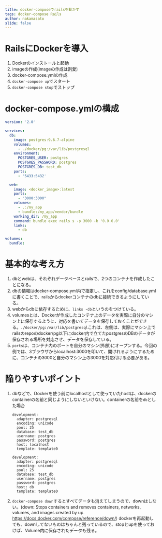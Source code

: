```yaml
---
title: docker-composeでrailsを動かす
tags: docker-compose Rails
author: nakamasato
slide: false
---
```

# RailsにDockerを導入
1. Dockerのインストールと起動
2. imageの作成(imageの作成は割愛)
3. docker-compose.ymlの作成
4. `docker-compose up`でスタート
5. `docker-compose stop`でストップ


# docker-compose.ymlの構成

```yaml:docker-compose.yml
version: '2.0'

services:
  db:
    image: postgres:9.6.7-alpine
    volumes:
      - ./docker/pg:/var/lib/postgresql
    environment:
      POSTGRES_USER: postgres
      POSTGRES_PASSWORD: postgres
      POSTGRES_DB: test_db
    ports:
      - '5433:5432'

  web:
    image: <docker_image>:latest
    ports:
      - "3000:3000"
    volumes:
      - .:/my_app
      - bundle:/my_app/vendor/bundle
    working_dir: /my_app
    command: bundle exec rails s -p 3000 -b '0.0.0.0'
    links:
      - db

volumes:
  bundle:
```

# 基本的な考え方

1. dbとwebは、それぞれデータベースとrailsで、2つのコンテナを作成したことになる。
2. dbの情報はdocker-compose.yml内で指定し、これをconfig/database.ymlに書くことで、railsからdockerコンテナのdbに接続できるようにしている。
2. webからdbに依存するために、`links -db`というのをつけている。
3. volumesとは、Dockerが作成したコンテナ上のデータを実際に自分のマシン上に保存するように、対応を書いてデータを保存しておくことができる。`./docker/pg:/var/lib/postgresql`これは、左側は、実際にマシン上でrailsのrepoのdocker/pg以下にdocker内で立てたpostgresのDBのデータが保存される場所を対応させ、データを保存している。
4. `ports`は、コンテナ内のポートを自分のマシン(外部)にオープンする。今回の例では、3ブラウザからlocalhost:3000を叩いて、開けれるようにするために、コンテナの3000と自分のマシン上の3000を対応付ける必要がある。


# 陥りやすいポイント

1. dbなどで、Dockerを使う前にlocalhostとして使っていたhostは、dockerのcontainerの名前と同じようにしないといけない。containerの名前を`db`とした場合

    ```:before
    development:
      adapter: postgresql
      encoding: unicode
      pool: 25
      database: test_db
      username: postgres
      password: postgres
      host: localhost
      template: template0
    ```

    ```:after
    development:
      adapter: postgresql
      encoding: unicode
      pool: 25
      database: test_db
      username: postgres
      password: postgres
      host: db
      template: template0
    ```

2. `docker-compose down`するとすべてデータも消えてしまうので、downはしない。(down: Stops containers and removes containers, networks, volumes, and images created by up. https://docs.docker.com/compose/reference/down/)
dockerを再起動しても、downしてないものはちゃんと残っているので、stopとupを使っておけば、Volume内に保存されたデータも残る。

